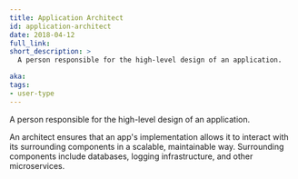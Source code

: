 ```yaml
---
title: Application Architect
id: application-architect
date: 2018-04-12
full_link:
short_description: >
  A person responsible for the high-level design of an application.

aka:
tags:
- user-type
---
```

 A person responsible for the high-level design of an application.

<!--more-->

An architect ensures that an app's implementation allows it to interact with its surrounding components in a scalable, maintainable way. Surrounding components include databases, logging infrastructure, and other microservices.
